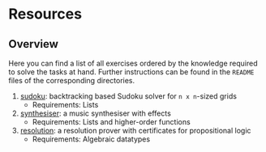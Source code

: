 # Resources

## Overview

Here you can find a list of all exercises
ordered by the knowledge required to solve the tasks at hand.
Further instructions can be found in the `README` files
of the corresponding directories.

1. [sudoku](sudoku): backtracking based Sudoku solver for `n x n`-sized grids
   - Requirements: Lists
1. [synthesiser](synthesiser): a music synthesiser with effects
   - Requirements: Lists and higher-order functions
1. [resolution](resolution): a resolution prover with certificates for propositional logic 
   - Requirements: Algebraic datatypes
